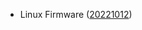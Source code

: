 - Linux Firmware ([20221012](https://git.kernel.org/pub/scm/linux/kernel/git/firmware/linux-firmware.git/tag/?h=20221012))
